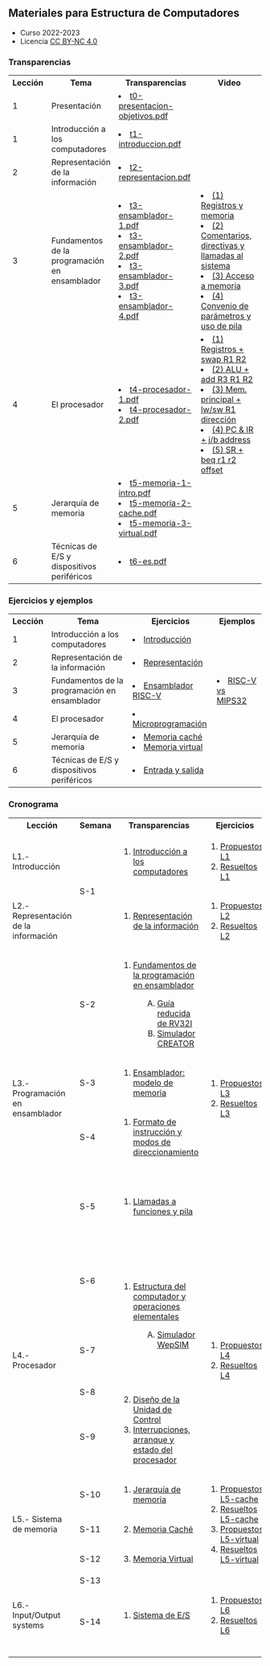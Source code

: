 ## Materiales para Estructura de Computadores
+ Curso 2022-2023
+ Licencia [CC BY-NC 4.0](http:/creativecommons.org/licenses/by-nc/4.0/) 

### Transparencias

<html>
 <small>
 <table style="width:100%;" width="100%">
  <tr><th>Lección</th><th width="25%">Tema</th><th>Transparencias</th><th>Video</th></tr>

  <tr><td>1</td><td>Presentación</td>
      <td>
        <li> <a href="https://acaldero.github.io/uc3m_ec/transparencias/t0-presentacion-objetivos.pdf">t0-presentacion-objetivos.pdf</a> </li>
      </td>
      <td>
      </td>
  </tr>

  <tr><td>1</td><td>Introducción a los computadores</td>
      <td>
        <li> <a href="https://acaldero.github.io/uc3m_ec/transparencias/t1-introduccion.pdf">t1-introduccion.pdf</a> </li>
      </td>
      <td>
      </td>
  </tr>

  <tr><td>2</td><td>Representación de la información</td>
      <td>
        <li> <a href="https://acaldero.github.io/uc3m_ec/transparencias/t2-representacion.pdf">t2-representacion.pdf</a></li>
      </td>
      <td>
      </td>
  </tr>

  <tr><td>3</td><td>Fundamentos de la programación en ensamblador</td>
      <td>
        <li> <a href="https://acaldero.github.io/uc3m_ec/transparencias/t3-ensamblador-1.pdf">t3-ensamblador-1.pdf</a></li>
        <li> <a href="https://acaldero.github.io/uc3m_ec/transparencias/t3-ensamblador-2.pdf">t3-ensamblador-2.pdf</a></li>
        <li> <a href="https://acaldero.github.io/uc3m_ec/transparencias/t3-ensamblador-3.pdf">t3-ensamblador-3.pdf</a></li>
        <li> <a href="https://acaldero.github.io/uc3m_ec/transparencias/t3-ensamblador-4.pdf">t3-ensamblador-4.pdf</a></li>
      </td>
      <td>
      <li><a href="https://youtu.be/6W1DJ6jqn58">(1) Registros y memoria</a></li>
      <li><a href="https://youtu.be/ChgB-mfHLas">(2) Comentarios, directivas y llamadas al sistema</a></li>
      <li><a href="https://youtu.be/QttD31Ak5Gw">(3) Acceso a memoria</a></li>
      <li><a href="https://youtu.be/MG6-OMdII2U">(4) Convenio de parámetros y uso de pila</a></li>
      </td>
  </tr>

  <tr><td>4</td><td>El procesador </td>
      <td>
        <li> <a href="https://acaldero.github.io/uc3m_ec/transparencias/t4-procesador-1.pdf">t4-procesador-1.pdf</a></li>
        <li> <a href="https://acaldero.github.io/uc3m_ec/transparencias/t4-procesador-2.pdf">t4-procesador-2.pdf</a></li>
      </td>
      <td>
      <li><a href="https://youtu.be/bg_fx1A6sCU">(1) Registros + swap R1 R2</a></li>
      <li><a href="https://youtu.be/BiqTHzqlniw">(2) ALU + add R3 R1 R2</a></li>
      <li><a href="https://youtu.be/LoijxR-N-40">(3) Mem. principal + lw/sw R1 dirección</a></li>
      <li><a href="https://youtu.be/2u5aVJ3fzg4">(4) PC & IR + j/b address</a></li>
      <li><a href="https://youtu.be/TjYkV4oX3JU">(5) SR + beq r1 r2 offset</a></li>
      </td>
  </tr>

  <tr><td>5</td><td>Jerarquía de memoria </td>
      <td>
        <li> <a href="https://acaldero.github.io/uc3m_ec/transparencias/t5-memoria-1-intro.pdf">t5-memoria-1-intro.pdf</a></li>
        <li> <a href="https://acaldero.github.io/uc3m_ec/transparencias/t5-memoria-2-cache.pdf">t5-memoria-2-cache.pdf</a></li>
        <li> <a href="https://acaldero.github.io/uc3m_ec/transparencias/t5-memoria-3-virtual.pdf">t5-memoria-3-virtual.pdf</a></li>
      </td>
      <td>
      </td>
  </tr>

  <tr><td>6</td><td>Técnicas de E/S y dispositivos periféricos</td>
      <td>
        <li> <a href="https://acaldero.github.io/uc3m_ec/transparencias/t6-es.pdf">t6-es.pdf</a></li>
      </td>
      <td>
      </td>
  </tr>

 </table>
 </small>
</html>


### Ejercicios y ejemplos

<html>
 <small>
 <table style="width:100%;" width="100%">
  <tr><th>Lección</th><th>Tema</th><th>Ejercicios</th><th>Ejemplos</th></tr>

  <tr><td>1</td><td>Introducción a los computadores</td>
      <td>
        <li> <a href="https://acaldero.github.io/uc3m_ec/ejercicios/t1-introduccion-resueltos">Introducción</a> </li>
      </td>
      <td></td>
  </tr>

  <tr><td>2</td><td>Representación de la información</td>
      <td>
        <li> <a href="https://acaldero.github.io/uc3m_ec/ejercicios/t2-representacion-resueltos">Representación</a> </li>
      </td>
      <td></td>
  </tr>

  <tr><td>3</td><td>Fundamentos de la programación en ensamblador</td>
      <td>
        <li> <a href="https://acaldero.github.io/uc3m_ec/ejercicios/t3-ensamblador-resueltos">Ensamblador RISC-V</a> </li>
      </td>
      <td>
        <li> <a href="https://acaldero.github.io/uc3m_ec/ejercicios/t3-ensamblador-ejemplos">RISC-V vs MIPS32</a> </li>
      </td>
  </tr>

  <tr><td>4</td><td>El procesador </td>
      <td>
        <li> <a href="https://acaldero.github.io/uc3m_ec/ejercicios/t4-procesador-resueltos">Microprogramación</a> </li>
      </td>
      <td></td>
  </tr>

  <tr><td>5</td><td>Jerarquía de memoria </td>
      <td>
        <li> <a href="https://acaldero.github.io/uc3m_ec/ejercicios/t5-memoriacache-resueltos">Memoria caché</a> </li>
        <li> <a href="https://acaldero.github.io/uc3m_ec/ejercicios/t5-memoriavirtual-resueltos">Memoria virtual</a> </li>
      </td>
      <td></td>
  </tr>

  <tr><td>6</td><td>Técnicas de E/S y dispositivos periféricos</td>
      <td>
        <li> <a href="https://acaldero.github.io/uc3m_ec/ejercicios/t6-es-resueltos">Entrada y salida</a> </li>
      </td>
      <td></td>
  </tr>

 </table>
 </small>
</html>


### Cronograma

<html>
    <table class="table table-bordered table-sm table-hover px-0 mx-0" style="width:100%;" width="100%">
            <tr>
                <th width="15%">Lección</th>
                <th width="4%">Semana</th>
                <th width="36%">Transparencias</th>
                <th width="20%">Ejercicios</th>
                <th width="25%">Ejemplos</th>
            </tr>
            <tr>
                <td class="align-middle">L1.- Introducción</td>
                <td class="align-middle text-align" rowspan="2"><span class="badge bg-info">S-1</span></td>
                <td class="align-middle">
                    <ol class="p-2">
                        <li><a href="https://acaldero.github.io/uc3m_ec/transparencias/t1-introduccion.pdf"><u>Introducción a los computadores</u></a></li>
                    </ol>
                </td>
                <td class="align-middle">
                    <ol class="p-2">
                        <li><a href="https://acaldero.github.io/uc3m_ec/ejercicios/t1-introduccion-propuestos"><u>Propuestos L1</u></a></li>
                        <li><a href="https://acaldero.github.io/uc3m_ec/ejercicios/t1-introduccion-resueltos"><u>Resueltos L1</u></a></li>
                    </ol>
                </td>
                <td class="align-middle">
                </td>
            </tr>
            <tr>
                <td class="align-middle">L2.- Representación de la información</td>
                <td class="align-middle">
                    <ol class="p-2">
                        <li><a href="https://acaldero.github.io/uc3m_ec/transparencias/t2-representacion.pdf"><u>Representación de la información</u></a></li>
                    </ol>
                </td>
                <td class="align-middle">
                    <ol class="p-2">
                        <li><a href="https://acaldero.github.io/uc3m_ec/ejercicios/t2-representacion-propuestos"><u>Propuestos L2 </u></a></li>
                        <li><a href="https://acaldero.github.io/uc3m_ec/ejercicios/t2-representacion-resueltos"><u>Resueltos L2</u><u></u></a></li>
                    </ol>
                </td>
                <td class="align-middle">
                </td>
            </tr>
            <tr class="m-2 p-2">
                <td class="align-middle" rowspan="4">L3.- Programación en ensamblador</td>
                <td class="align-middle text-align"><span class="badge bg-info">S-2</span></td>
                <td class="align-middle">
                    <ol class="p-2">
                        <li><a href="https://acaldero.github.io/uc3m_ec/transparencias/t3-ensamblador-1.pdf"><u>Fundamentos de la programación en ensamblador</u></a></li>
                        <ol class="p-2" style="padding-left: 3em !important;" type="A">
                            <li><a href="https://acaldero.github.io/uc3m_ec/resumenes/rv32-guia-de-referencia.pdf"><u>Guía reducida de RV32I</u></a></li>
                            <li><a href="https://creatorsim.github.io/creator/"><u>Simulador CREATOR</u></a></li>
                        </ol>
                    </ol>
                </td>
                <td rowspan="4">
                    <ol class="p-2" class="mt-3">
                        <li><a href="https://acaldero.github.io/uc3m_ec/ejercicios/t3-ensamblador-propuestos"><u>Propuestos L3</u><u></u></a></li>
                        <li><a href="https://acaldero.github.io/uc3m_ec/ejercicios/t3-ensamblador-resueltos"><u>Resueltos L3</u><u></u></a></li>
                    </ol>
                </td>
                <td class="align-middle ">
                    <ol class="p-2" start="2">
                        <li>Ejemplos para CREATOR:</li>
                        <div class="">
                            <a class="btn btn-light  border border-secondary font-weight-bold col-auto mx-1 py-0 rounded" href="https://creatorsim.github.io/creator/?example_set=uc3m-ec&amp;example=e1">T31</a>
                            <a class="btn btn-light  border border-secondary font-weight-bold col-auto mx-1 py-0 rounded" href="https://creatorsim.github.io/creator/?example_set=uc3m-ec&amp;example=e2">T32</a>
                            <a class="btn btn-light  border border-secondary font-weight-bold col-auto mx-1 py-0 rounded" href="https://creatorsim.github.io/creator/?example_set=uc3m-ec&amp;example=e3">T35</a>
                            <a class="btn btn-light  border border-secondary font-weight-bold col-auto mx-1 py-0 rounded" href="https://creatorsim.github.io/creator/?example_set=uc3m-ec&amp;example=e4">T49</a>
                            <a class="btn btn-light  border border-secondary font-weight-bold col-auto mx-1 py-0 rounded" href="https://creatorsim.github.io/creator/?example_set=uc3m-ec&amp;example=e6">T54</a>
                            <a class="btn btn-light  border border-secondary font-weight-bold col-auto mx-1 py-0 rounded" href="https://creatorsim.github.io/creator/?example_set=uc3m-ec&amp;example=e7">T57</a>
                            <a class="btn btn-light  border border-secondary font-weight-bold col-auto mx-1 py-0 rounded" href="https://creatorsim.github.io/creator/?example_set=uc3m-ec&amp;example=e8">T60</a>
                        </div>
                    </ol>
                </td>
            </tr>
            <tr class="m-2 p-2">
                <td class="align-middle"><span class="badge bg-info">S-3</span></td>
                <td class="align-middle">
                    <ol class="p-2">
                        <li><a href="https://acaldero.github.io/uc3m_ec/transparencias/t3-ensamblador-2.pdf"><u>Ensamblador: modelo de memoria</u></a></li>
                    </ol>
                </td>
                <td class="align-middle ">
                </td>
            </tr>
            <tr class="m-2 p-2">
                <td class="align-middle"><span class="badge bg-info">S-4</span></td>
                <td class="align-middle">
                    <ol class="p-2">
                        <li><a href="https://acaldero.github.io/uc3m_ec/transparencias/t3-ensamblador-3.pdf"><u>Formato de instrucción y modos de direccionamiento</u></a></li>
                    </ol>
                </td>
                <td class="align-middle ">
                </td>
            </tr>
            <tr class="m-2 p-2">
                <td class="align-middle"><span class="badge bg-info">S-5</span></td>
                <td class="align-middle">
                    <ol class="p-2">
                        <li><a href="https://acaldero.github.io/uc3m_ec/transparencias/t3-ensamblador-4.pdf"><u>Llamadas a funciones y pila<br></u></a></li>
                    </ol>
                </td>
                <td class="align-middle ">
                    <ol class="p-2" start="5">
                        <li>Ejemplos para CREATOR:</li>
                        <div class="">
                            <a class="btn btn-light  border border-secondary font-weight-bold col-auto mx-1 py-0 rounded" href="https://creatorsim.github.io/creator/?example_set=uc3m-ec&amp;example=e13">Function call (T86)</a>
                            <a class="btn btn-light  border border-secondary font-weight-bold col-auto mx-1 py-0 rounded" href="https://creatorsim.github.io/creator/?example_set=uc3m-ec&amp;example=e14">Factorial (T111)</a>
                        </div>
                    </ol>
                </td>
            </tr>
            <tr class="m-2 p-2">
                <td class="align-middle" rowspan="4">L4.- Procesador</td>
                <td class="align-middle justify-content-center"><span class="badge bg-info">S-6</span></td>
                <td class="align-middle" rowspan="2">
                    <ol class="p-2">
                        <li><a href="https://acaldero.github.io/uc3m_ec/transparencias/t4-procesador-1.pdf"><u>Estructura del computador y operaciones elementales</u></a></li>
                        <ol class="p-2" style="padding-left: 3em !important;" type="A">
                            <li><a href="https://wepsim.github.io/wepsim"><u>Simulador WepSIM</u></a></li>
                        </ol>
                    </ol>
                </td>
                <td rowspan="4">
                    <ol class="p-2" class="mt-3">
                        <li><a href="https://acaldero.github.io/uc3m_ec/ejercicios/t4-procesador-propuestos"><u>Propuestos L4</u><u></u></a></li>
                        <li><a href="https://acaldero.github.io/uc3m_ec/ejercicios/t4-procesador-resueltos"><u>Resueltos L4</u><u></u></a></li>
                    </ol>
                </td>
                <td class="align-middle ">
                    <ol class="p-2" start="2">
                        <li>Ejemplos para WepSIM:</li>
                        <div class="">
                            <a class="btn btn-light  border border-secondary font-weight-bold col-auto mx-1 py-0 rounded" href="https://wepsim.github.io/wepsim/ws_dist/?mode=ep&amp;examples_set=Default-MIPS&amp;example=1">lw $reg, dir</a>
                            <a class="btn btn-light  border border-secondary font-weight-bold col-auto mx-1 py-0 rounded" href="https://wepsim.github.io/wepsim/ws_dist/?mode=ep&amp;examples_set=Default-MIPS&amp;example=2">beq $reg, $reg, desplaz</a>
                        </div>
                    </ol>
                </td>
            </tr>
            <tr class="m-2 p-2">
                <td class="align-middle justify-content-center"><span class="badge bg-info">S-7</span></td>
                <td class="align-middle ">
                    <ol class="p-2" start="5">
                        <li>Ejemplos para WepSIM:</li>
                        <div class="">
                            <a class="btn btn-light  border border-secondary font-weight-bold col-auto mx-1 py-0 rounded" href="https://wepsim.github.io/wepsim/ws_dist/?mode=ep&amp;examples_set=Default-MIPS&amp;example=0">add $reg, $reg, $reg</a>
                            <a class="btn btn-light  border border-secondary font-weight-bold col-auto mx-1 py-0 rounded" href="https://wepsim.github.io/wepsim/ws_dist/?mode=ep&amp;examples_set=Default-MIPS&amp;example=0">li $reg, valor</a>
                        </div>
                    </ol>
                </td>
            </tr>
            <tr class="m-2 p-2">
                <td class="align-middle justify-content-center"><span class="badge bg-info">S-8</span></td>
                <td class="align-middle" rowspan="2">
                    <ol class="p-2" start="2">
                        <li><a href="https://acaldero.github.io/uc3m_ec/transparencias/t4-procesador-2.pdf"><u>Diseño de la Unidad de Control</u></a></li>
                        <li><a href="https://acaldero.github.io/uc3m_ec/transparencias/t4-procesador-3.pdf"><u>Interrupciones, arranque y estado del procesador</u></a></li>
                    </ol>
                </td>
                <td class="align-middle ">
                </td>
            </tr>
            <tr class="m-2 p-2">
                <td class="align-middle justify-content-center"><span class="badge bg-info">S-9</span></td>
                <td class="align-middle">
                    <ol class="p-2" start="2">
                        <li>Ejemplos para WepSIM:</li>
                        <div class="">
                            <a class="btn btn-light  border border-secondary font-weight-bold col-auto mx-1 py-0 rounded" href="https://wepsim.github.io/wepsim/ws_dist/?mode=ep&amp;examples_set=Default-MIPS&amp;example=8">Interrupciones</a>
                            <a class="btn btn-light  border border-secondary font-weight-bold col-auto mx-1 py-0 rounded" href="https://wepsim.github.io/wepsim/ws_dist/?mode=ep&amp;examples_set=Default-MIPS&amp;example=9">Llamadas al sistema</a>
                        </div>
                    </ol>
                </td>
            </tr>
            <tr class="m-2 p-2">
                <td class="align-middle" rowspan="3">L5.- Sistema de memoria</td>
                <td class="align-middle justify-content-center"><span class="badge bg-info">S-10</span></td>
                <td class="align-middle">
                    <ol class="p-2" start="1">
                        <li><a href="https://acaldero.github.io/uc3m_ec/transparencias/t5-memoria-1-intro.pdf"><u>Jerarquía de memoria</u></a></li>
                    </ol>
                </td>
                <td rowspan="3">
                    <ol class="p-2" class="mt-3">
                        <li><a href="https://acaldero.github.io/uc3m_ec/ejercicios/t5-memoriacache-propuestos"><u>Propuestos L5-cache</u><u></u></a></li>
                        <li><a href="https://acaldero.github.io/uc3m_ec/ejercicios/t5-memoriacache-resueltos"><u>Resueltos L5-cache</u><u></u></a></li>
                        <li><a href="https://acaldero.github.io/uc3m_ec/ejercicios/t5-memoriavirtual-propuestos"><u>Propuestos L5-virtual</u><u></u></a></li>
                        <li><a href="https://acaldero.github.io/uc3m_ec/ejercicios/t5-memoriavirtual-resueltos"><u>Resueltos L5-virtual</u><u></u></a></li>
                    </ol>
                </td>
                <td class="align-middle ">
                </td>
            </tr>
            <tr class="m-2 p-2">
                <td class="align-middle justify-content-center"><span class="badge bg-info">S-11</span></td>
                <td class="align-middle">
                    <ol class="p-2" start="2">
                        <li><a href="https://acaldero.github.io/uc3m_ec/transparencias/t5-memoria-2-cache.pdf"><u>Memoria Caché</u></a></li>
                    </ol>
                </td>
                <td class="align-middle ">
                </td>
            </tr>
            <tr class="m-2 p-2">
                <td class="align-middle justify-content-center"><span class="badge bg-info">S-12</span></td>
                <td class="align-middle">
                    <ol class="p-2" start="3">
                        <li><a href="https://acaldero.github.io/uc3m_ec/transparencias/t5-memoria-3-virtual.pdf"><u>Memoria Virtual</u></a></li>
                    </ol>
                </td>
                <td class="align-middle ">
                </td>
            </tr>
            <tr class="m-2 p-2">
                <td class="align-middle" rowspan="2">L6.- Input/Output systems</td>
                <td class="align-middle justify-content-center"><span class="badge bg-info">S-13</span></td>
                <td class="align-middle" rowspan="2">
                    <ol class="p-2">
                        <li><a href="https://acaldero.github.io/uc3m_ec/transparencias/t6-es.pdf"><u>Sistema de E/S</u></a></li>
                    </ol>
                </td>
                <td rowspan="2">
                    <ol class="p-2 mt-3">
                        <li><a href="https://acaldero.github.io/uc3m_ec/ejercicios/t6-es-propuestos"><u>Propuestos L6</u><u></u></a></li>
                        <li><a href="https://acaldero.github.io/uc3m_ec/ejercicios/t6-es-resueltos"><u>Resueltos L6</u><u></u></a></li>
                    </ol>
                </td>
                <td class="align-middle ">
                </td>
            </tr>
            <tr class="m-2 p-2">
                <td class="align-middle justify-content-center"><span class="badge bg-info">S-14</span></td>
                <td class="align-middle ">
                    <ol class="p-2" start="2">
                        <li>Ejemplos para WepSIM:</li>
                        <div class="">
                            <a class="btn btn-light  border border-secondary font-weight-bold col-auto mx-1 py-0 rounded" href="https://wepsim.github.io/wepsim/ws_dist/?mode=ep&amp;examples_set=Default-MIPS&amp;example=12&amp;simulator=assembly:screen&amp;notify=false">Teclado y pantalla</a>
                            <a class="btn btn-light  border border-secondary font-weight-bold col-auto mx-1 py-0 rounded" href="https://wepsim.github.io/wepsim/ws_dist/?mode=ep&amp;examples_set=Default-MIPS&amp;example=17&amp;simulator=assembly:3dled&amp;notify=false">Cubo de luces LED</a>
                        </div>
                    </ol>
                </td>
            </tr>
        </tbody>
    </table>
</html>

